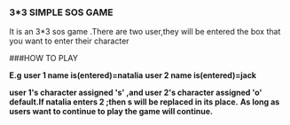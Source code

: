 ### 3\*3 SIMPLE SOS GAME

It is an 3\*3 sos game .There are two user,they will be entered the
box that you want to enter their character

###HOW TO PLAY

**E.g**
**user 1 name is(entered)=natalia** 
**user 2 name is(entered)=jack**

**user 1's character assigned 's' ,and user 2's character assigned 'o'**
**default.If natalia enters 2 ;then s will be replaced in its place.**
**As long as users want to continue to play the game will continue.**
